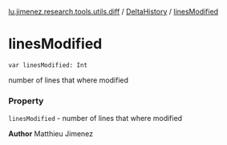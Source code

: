 [lu.jimenez.research.tools.utils.diff](../index.md) / [DeltaHistory](index.md) / [linesModified](.)

# linesModified

`var linesModified: Int`

number of lines that where modified

### Property

`linesModified` - number of lines that where modified

**Author**
Matthieu Jimenez

